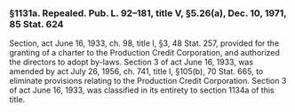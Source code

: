 ### §1131a. Repealed. Pub. L. 92–181, title V, §5.26(a), Dec. 10, 1971, 85 Stat. 624 ###

Section, act June 16, 1933, ch. 98, title I, §3, 48 Stat. 257, provided for the granting of a charter to the Production Credit Corporation, and authorized the directors to adopt by-laws. Section 3 of act June 16, 1933, was amended by act July 26, 1956, ch. 741, title I, §105(b), 70 Stat. 665, to eliminate provisions relating to the Production Credit Corporation. Section 3 of act June 16, 1933, was classified in its entirety to section 1134a of this title.